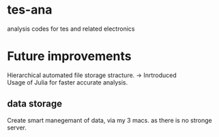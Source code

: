 # tes-ana
analysis codes for tes and related electronics

# Future improvements
Hierarchical automated file storage stracture. -> Inrtroduced<br>
Usage of Julia for faster accurate analysis.

## data storage
Create smart manegemant of data, via my 3 macs. as there is no stronge server.
